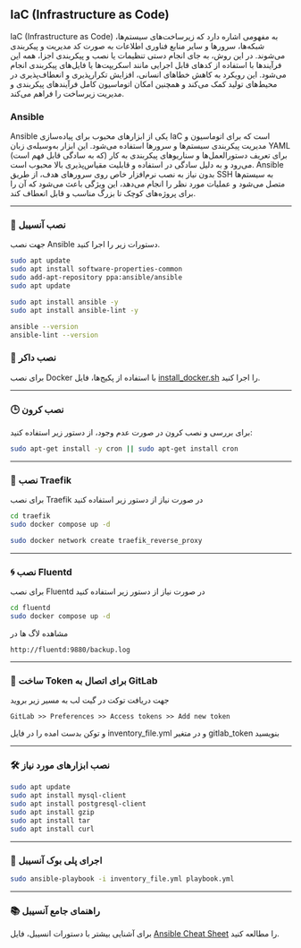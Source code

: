 ## IaC (Infrastructure as Code)
IaC (Infrastructure as Code) به مفهومی اشاره دارد که زیرساخت‌های سیستم‌ها، شبکه‌ها، سرورها و سایر منابع فناوری اطلاعات به صورت کد مدیریت و پیکربندی می‌شوند. در این روش، به جای انجام دستی تنظیمات یا نصب و پیکربندی اجزا، همه این فرآیندها با استفاده از کدهای قابل اجرایی مانند اسکریپت‌ها یا فایل‌های پیکربندی انجام می‌شود. این رویکرد به کاهش خطاهای انسانی، افزایش تکرارپذیری و انعطاف‌پذیری در محیط‌های تولید کمک می‌کند و همچنین امکان اتوماسیون کامل فرآیندهای پیکربندی و مدیریت زیرساخت را فراهم می‌کند.

### Ansible
Ansible یکی از ابزارهای محبوب برای پیاده‌سازی IaC است که برای اتوماسیون و مدیریت پیکربندی سیستم‌ها و سرورها استفاده می‌شود. این ابزار به‌وسیله‌ی زبان YAML (که به سادگی قابل فهم است) برای تعریف دستورالعمل‌ها و سناریوهای پیکربندی به کار می‌رود و به دلیل سادگی در استفاده و قابلیت مقیاس‌پذیری بالا محبوب است. Ansible بدون نیاز به نصب نرم‌افزار خاص روی سرورهای هدف، از طریق SSH به سیستم‌ها متصل می‌شود و عملیات مورد نظر را انجام می‌دهد، این ویژگی باعث می‌شود که آن را برای پروژه‌های کوچک تا بزرگ مناسب و قابل انعطاف کند.

---

### 🤖 نصب آنسیبل
جهت نصب Ansible دستورات زیر را اجرا کنید.

```bash
sudo apt update
sudo apt install software-properties-common
sudo add-apt-repository ppa:ansible/ansible
sudo apt update

sudo apt install ansible -y
sudo apt install ansible-lint -y

ansible --version
ansible-lint --version
```

### 🐳 نصب داکر
برای نصب Docker با استفاده از پکیج‌ها، فایل [install_docker.sh](./install_docker.sh) را اجرا کنید.

---

### 🕒 نصب کرون
برای بررسی و نصب کرون در صورت عدم وجود، از دستور زیر استفاده کنید:

```bash
sudo apt-get install -y cron || sudo apt-get install cron
```

---

### 🚦 نصب Traefik
برای نصب Traefik در صورت نیاز از دستور زیر استفاده کنید
```bash
cd traefik
sudo docker compose up -d

sudo docker network create traefik_reverse_proxy
```

---

### 🌀 نصب Fluentd
برای نصب Fluentd در صورت نیاز از دستور زیر استفاده کنید
```bash
cd fluentd
sudo docker compose up -d
```
مشاهده لاگ ها در 
```
http://fluentd:9880/backup.log
```

---

### 🦊 ساخت Token برای اتصال به GitLab
جهت دریافت توکت در گیت لب به مسیر زیر بروید
```
GitLab >> Preferences >> Access tokens >> Add new token
```
و توکن بدست امده را در فایل inventory_file.yml و در متغیر gitlab_token بنویسید

---

### 🛠️ نصب ابزارهای مورد نیاز
```bash
sudo apt update
sudo apt install mysql-client
sudo apt install postgresql-client
sudo apt install gzip
sudo apt install tar
sudo apt install curl
```

---

### 🚀 اجرای پلی بوک آنسیبل
```bash
sudo ansible-playbook -i inventory_file.yml playbook.yml
```
---

### 📚 راهنمای جامع آنسیبل
برای آشنایی بیشتر با دستورات انسیبل، فایل [Ansible Cheat Sheet](./ansible_cheat_sheet.md) را مطالعه کنید.

